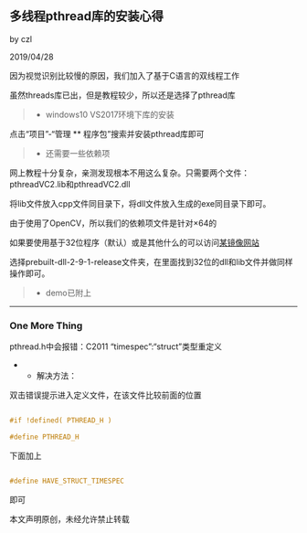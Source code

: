 ## 多线程pthread库的安装心得

by czl

2019/04/28

因为视觉识别比较慢的原因，我们加入了基于C语言的双线程工作

虽然threads库已出，但是教程较少，所以还是选择了pthread库

> * windows10 VS2017环境下库的安装

点击“项目”-“管理 ** 程序包”搜索并安装pthread库即可

> * 还需要一些依赖项

网上教程十分复杂，亲测发现根本不用这么复杂。只需要两个文件：pthreadVC2.lib和pthreadVC2.dll

将lib文件放入cpp文件同目录下，将dll文件放入生成的exe同目录下即可。

由于使用了OpenCV，所以我们的依赖项文件是针对×64的

如果要使用基于32位程序（默认）或是其他什么的可以访问[某镜像网站](http://www.mirrorservice.org/sites/sourceware.org/pub/pthreads-win32)

选择prebuilt-dll-2-9-1-release文件夹，在里面找到32位的dll和lib文件并做同样操作即可。

> * demo已附上

----------------------------

### One More Thing

pthread.h中会报错：C2011 “timespec”:“struct”类型重定义

* * 解决方法：

双击错误提示进入定义文件，在该文件比较前面的位置

```C++

#if !defined( PTHREAD_H )

#define PTHREAD_H

```
下面加上

```C++

#define HAVE_STRUCT_TIMESPEC

```
即可

本文声明原创，未经允许禁止转载
